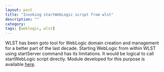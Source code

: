 ```yaml
---
layout: post
title: "Invoking startWebLogic script from wlst"
description: ""
category: 
tags: [weblogic, wlst]
---
```

WLST has been goto tool for WebLogic domain creation and management for a better part of the last decade. Starting WebLogic from within WLST using startServer command has its limitations. It would be logical to call startWebLogic script directly. Module developed for this purpose is available [here](https://github.com/arykov/wlstscripts/blob/master/utils/wlfunc.py). 
